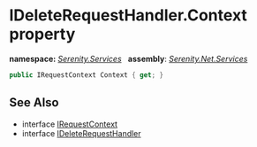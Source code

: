 # IDeleteRequestHandler.Context property
**namespace:** *[Serenity.Services](../../README.md#serenity.services-namespace)*   **assembly**: *[Serenity.Net.Services](../../README.md)*

```csharp
public IRequestContext Context { get; }
```

## See Also

* interface [IRequestContext](../IRequestContext.md)
* interface [IDeleteRequestHandler](../IDeleteRequestHandler.md)